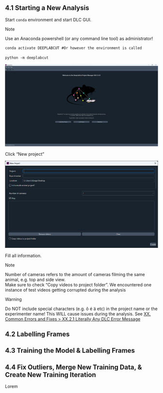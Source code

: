   
  
## 4.1 Starting a New Analysis  
Start `conda` environment and start DLC GUI.  
  
> [!note]  
> Use an Anaconda powershell (or any command line tool) as administrator!  
  
  
```shell  
conda activate DEEPLABCUT #Or however the environment is called  
  
python -m deeplabcut  
```  
  
![8cd17079132bdf21fe7c4021bb57dd3e6d494570653fdeb100f1aee1cceb5cbf.png](./assets/img/8/c/d/8cd17079132bdf21fe7c4021bb57dd3e6d494570653fdeb100f1aee1cceb5cbf.png)  
  
Click “New project”  
  
![0afb3202c57e0df871e68c51e777524b2cf4f2efb314a04b3724348f7d7edb9a.png](./assets/img/0/a/f/0afb3202c57e0df871e68c51e777524b2cf4f2efb314a04b3724348f7d7edb9a.png)  
  
Fill all information.  
  
> [!note]  
Number of cameras refers to the amount of cameras filming the same animal, e.g. top and side view.  
Make sure to check “Copy videos to project folder”. We encountered one instance of test videos getting corrupted during the analysis  
  
> [!warning]  
Do NOT include special characters (e.g. ô é ä etc) in the project name or the experimenter name! This WILL cause issues during the analysis. See [XX. Common Errors and Fixes > XX.2.1 Literally Any DLC Error Message](XX.%20Common%20Errors%20and%20Fixes.md#XX.2.1%20Literally%20Any%20DLC%20Error%20Message)  
  
## 4.2 Labelling Frames  
  
## 4.3 Training the Model & Labelling Frames  
  
## 4.4 Fix Outliers, Merge New Training Data, & Create New Training Iteration  
  
Lorem  
